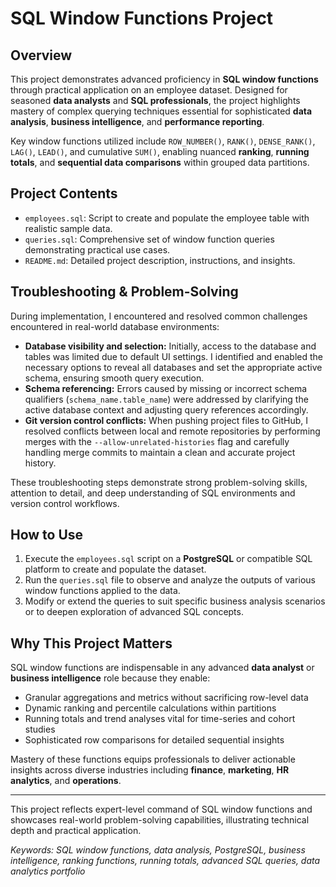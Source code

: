 # SQL Window Functions Project

## Overview

This project demonstrates advanced proficiency in **SQL window functions** through practical application on an employee dataset. Designed for seasoned **data analysts** and **SQL professionals**, the project highlights mastery of complex querying techniques essential for sophisticated **data analysis**, **business intelligence**, and **performance reporting**.

Key window functions utilized include `ROW_NUMBER()`, `RANK()`, `DENSE_RANK()`, `LAG()`, `LEAD()`, and cumulative `SUM()`, enabling nuanced **ranking**, **running totals**, and **sequential data comparisons** within grouped data partitions.

## Project Contents

- `employees.sql`: Script to create and populate the employee table with realistic sample data.
- `queries.sql`: Comprehensive set of window function queries demonstrating practical use cases.
- `README.md`: Detailed project description, instructions, and insights.

## Troubleshooting & Problem-Solving

During implementation, I encountered and resolved common challenges encountered in real-world database environments:

- **Database visibility and selection:** Initially, access to the database and tables was limited due to default UI settings. I identified and enabled the necessary options to reveal all databases and set the appropriate active schema, ensuring smooth query execution.
- **Schema referencing:** Errors caused by missing or incorrect schema qualifiers (`schema_name.table_name`) were addressed by clarifying the active database context and adjusting query references accordingly.
- **Git version control conflicts:** When pushing project files to GitHub, I resolved conflicts between local and remote repositories by performing merges with the `--allow-unrelated-histories` flag and carefully handling merge commits to maintain a clean and accurate project history.

These troubleshooting steps demonstrate strong problem-solving skills, attention to detail, and deep understanding of SQL environments and version control workflows.

## How to Use

1. Execute the `employees.sql` script on a **PostgreSQL** or compatible SQL platform to create and populate the dataset.
2. Run the `queries.sql` file to observe and analyze the outputs of various window functions applied to the data.
3. Modify or extend the queries to suit specific business analysis scenarios or to deepen exploration of advanced SQL concepts.

## Why This Project Matters

SQL window functions are indispensable in any advanced **data analyst** or **business intelligence** role because they enable:

- Granular aggregations and metrics without sacrificing row-level data
- Dynamic ranking and percentile calculations within partitions
- Running totals and trend analyses vital for time-series and cohort studies
- Sophisticated row comparisons for detailed sequential insights

Mastery of these functions equips professionals to deliver actionable insights across diverse industries including **finance**, **marketing**, **HR analytics**, and **operations**.

---

This project reflects expert-level command of SQL window functions and showcases real-world problem-solving capabilities, illustrating technical depth and practical application.

*Keywords: SQL window functions, data analysis, PostgreSQL, business intelligence, ranking functions, running totals, advanced SQL queries, data analytics portfolio*
